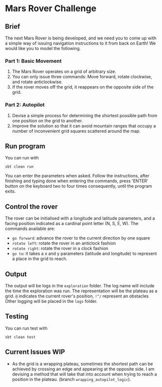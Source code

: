 # Mars Rover Challenge

## Brief
The next Mars Rover is being developed, and we need you to come up with a simple way of issuing navigation instructions to it from back on Earth!
We would like you to model the following.
### Part 1: Basic Movement
1. The Mars Rover operates on a grid of arbitrary size.  
2. You can only issue three commands: Move forward, rotate clockwise, and rotate
   anticlockwise. 
3. If the rover moves off the grid, it reappears on the opposite side of the grid. 
### Part 2: Autopilot
1. Devise a simple process for determining the shortest possible path from one position on the grid to another. 
2. Improve the solution so that it can avoid mountain ranges that occupy a number of inconvenient grid squares scattered around the map.

## Run program
You can run with
```
sbt clean run
```
You can enter the parameters when asked.
Follow the instructions, after finishing and typing done when entering the commands, press 'ENTER' button on the keyboard
two to four times consequently, until the program exits.

## Control the rover
The rover can be initialised with a longitude and latitude parameters, and a facing position indicated as a cardinal point letter (N, S, E, W).
The commands available are:
- `go forward`: advance the rover to the current direction by one square
- `rotate left`: rotate the rover in an anticlock fashion
- `rotate right`: rotate the rover in a clock fashion
- `go to`: it takes a x and y parameters (latitude and longitude) to represent a place in the grid to reach.

## Output
The output will be logs in the `exploration` folder. The log name will include the time the exploration was run.
The representation will be the plateau as a grid. `@` indicates the current rover's position, `!^/` represent an obstacles
Other logging will be placed in the `logs` folder.

## Testing
You can run test with 
```
sbt clean test
```
## Current Issues WIP
- As the grid is a wrapping plateau, sometimes the shortest path can be achieved by crossing an edge and appearing at the opposite side. I am devising a method that will take that into account when trying to reach a position in the plateau. (branch `wrapping_autopilot_logic`).

